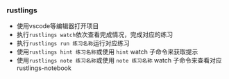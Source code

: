 ### rustlings

- 使用vscode等编辑器打开项目
- 执行`rustlings watch`依次查看完成情况，完成对应的练习
- 执行`rustlings run 练习名称`运行对应练习
- 使用`rustlings hint 练习名称`或使用 `hint` watch 子命令来获取提示
- 使用`rustlings note 练习名称`或使用 `note 练习名称` watch 子命令来查看对应rustlings-notebook
